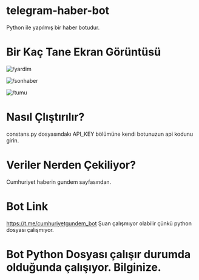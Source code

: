 # telegram-haber-bot
Python ile yapılmış bir haber botudur.

# Bir Kaç Tane Ekran Görüntüsü

![/yardim](https://i.hizliresim.com/cjroq4v.PNG)

![/sonhaber](https://i.hizliresim.com/otkrodb.PNG)

![/tumu](https://i.hizliresim.com/3w5auvr.PNG)

# Nasıl Çlıştırılır?
constans.py dosyasındakı API_KEY bölümüne kendi botunuzun api kodunu girin.

# Veriler Nerden Çekiliyor?
Cumhuriyet haberin gundem sayfasından.

# Bot Link
https://t.me/cumhuriyetgundem_bot
Şuan çalışmıyor olabilir çünkü python dosyası çalışmıyor.

# Bot Python Dosyası çalışır durumda olduğunda çalışıyor. Bilginize.
